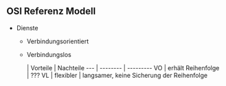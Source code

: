 ## OSI Referenz Modell

* Dienste
  - Verbindungsorientiert
  - Verbindungslos

    | Vorteile | Nachteile
--- | -------- | ---------
 VO | erhält Reihenfolge | ???
 VL | flexibler | langsamer, keine Sicherung der Reihenfolge

